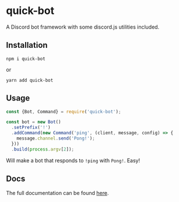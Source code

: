 # quick-bot

A Discord bot framework with some discord.js utilities included.

## Installation

```
npm i quick-bot
```
or
```
yarn add quick-bot
```

## Usage

```js
const {Bot, Command} = require('quick-bot');

const bot = new Bot()
  .setPrefix('!')
  .addCommand(new Command('ping', (client, message, config) => {
    message.channel.send('Pong!');
  }))
  .build(process.argv[2]);
```

Will make a bot that responds to `!ping` with `Pong!`. Easy!

## Docs

The full documentation can be found [here](https://skyhawkb.github.io/quick-bot).
